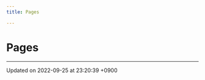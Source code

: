 ```yaml
---
title: Pages

---
```


# Pages







-------------------------------

Updated on 2022-09-25 at 23:20:39 +0900
